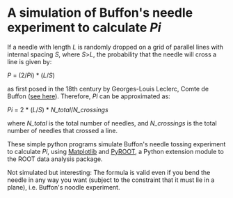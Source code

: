 # A simulation of Buffon's needle experiment to calculate *Pi*

If a needle with length *L* is randomly dropped on a grid of parallel lines with internal spacing *S*, where *S*>*L*, the probability that the needle will cross a line is given by:

*P* = (2/*Pi*) \* (*L*/*S*)

as first posed in the 18th century by Georges-Louis Leclerc, Comte de Buffon ([see here](https://en.wikipedia.org/wiki/Buffon%27s_needle)). Therefore, *Pi* can be approximated as:

*Pi* = 2 \* (*L*/*S*) \* *N_total*/*N_crossings*

where *N_total* is the total number of needles, and *N_crossings* is the total number of needles that crossed a line.

These simple python programs simulate Buffon's needle tossing experiment to calculate *Pi*, using [Matplotlib](https://matplotlib.org) and [PyROOT](https://root.cern.ch/pyroot), a Python extension module to the ROOT data analysis package.

Not simulated but interesting: The formula is valid even if you bend the needle in any way you want (subject to the constraint that it must lie in a plane), i.e. Buffon's noodle experiment.
